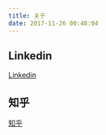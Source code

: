 ```yaml
---
title: 关于
date: 2017-11-26 00:48:04
---
```



## Linkedin
[Linkedin](https://www.linkedin.com/in/lifei-chen-b53568122/)

## 知乎
[知乎](https://www.zhihu.com/people/chen-li-fei-21-10/activities)
